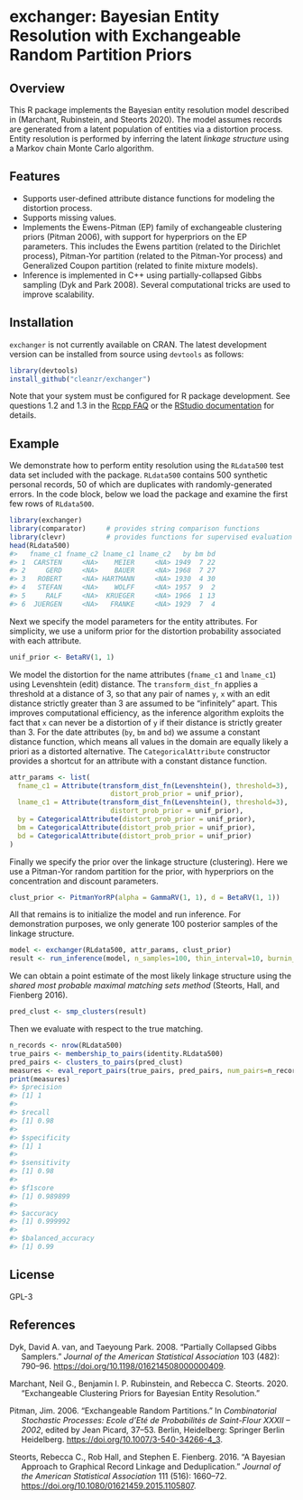 <!-- README.md is generated from README.Rmd. Please edit that file -->

# exchanger: Bayesian Entity Resolution with Exchangeable Random Partition Priors

## Overview

This R package implements the Bayesian entity resolution model described
in (Marchant, Rubinstein, and Steorts 2020). The model assumes records
are generated from a latent population of entities via a distortion
process. Entity resolution is performed by inferring the latent *linkage
structure* using a Markov chain Monte Carlo algorithm.

## Features

  - Supports user-defined attribute distance functions for modeling the
    distortion process.
  - Supports missing values.
  - Implements the Ewens-Pitman (EP) family of exchangeable clustering
    priors (Pitman 2006), with support for hyperpriors on the EP
    parameters. This includes the Ewens partition (related to the
    Dirichlet process), Pitman-Yor partition (related to the Pitman-Yor
    process) and Generalized Coupon partition (related to finite mixture
    models).
  - Inference is implemented in C++ using partially-collapsed Gibbs
    sampling (Dyk and Park 2008). Several computational tricks are used
    to improve scalability.

## Installation

`exchanger` is not currently available on CRAN. The latest development
version can be installed from source using `devtools` as follows:

``` r
library(devtools)
install_github("cleanzr/exchanger")
```

Note that your system must be configured for R package development. See
questions 1.2 and 1.3 in the [Rcpp
FAQ](https://cran.r-project.org/package=Rcpp/vignettes/Rcpp-FAQ.pdf) or
the [RStudio
documentation](https://www.rstudio.com/ide/docs/packages/prerequisites)
for details.

## Example

We demonstrate how to perform entity resolution using the `RLdata500`
test data set included with the package. `RLdata500` contains 500
synthetic personal records, 50 of which are duplicates with
randomly-generated errors. In the code block, below we load the package
and examine the first few rows of `RLdata500`.

``` r
library(exchanger)
library(comparator)     # provides string comparison functions
library(clevr)          # provides functions for supervised evaluation
head(RLdata500)
#>   fname_c1 fname_c2 lname_c1 lname_c2   by bm bd
#> 1  CARSTEN     <NA>    MEIER     <NA> 1949  7 22
#> 2     GERD     <NA>    BAUER     <NA> 1968  7 27
#> 3   ROBERT     <NA> HARTMANN     <NA> 1930  4 30
#> 4   STEFAN     <NA>    WOLFF     <NA> 1957  9  2
#> 5     RALF     <NA>  KRUEGER     <NA> 1966  1 13
#> 6  JUERGEN     <NA>   FRANKE     <NA> 1929  7  4
```

Next we specify the model parameters for the entity attributes. For
simplicity, we use a uniform prior for the distortion probability
associated with each attribute.

``` r
unif_prior <- BetaRV(1, 1)
```

We model the distortion for the name attributes (`fname_c1` and
`lname_c1`) using Levenshtein (edit) distance. The `transform_dist_fn`
applies a threshold at a distance of 3, so that any pair of names `y`,
`x` with an edit distance strictly greater than 3 are assumed to be
“infinitely” apart. This improves computational efficiency, as the
inference algorithm exploits the fact that `x` can never be a distortion
of `y` if their distance is strictly greater than 3. For the date
attributes (`by`, `bm` and `bd`) we assume a constant distance function,
which means all values in the domain are equally likely a priori as a
distorted alternative. The `CategoricalAttribute` constructor provides a
shortcut for an attribute with a constant distance function.

``` r
attr_params <- list(
  fname_c1 = Attribute(transform_dist_fn(Levenshtein(), threshold=3), 
                         distort_prob_prior = unif_prior),
  lname_c1 = Attribute(transform_dist_fn(Levenshtein(), threshold=3), 
                         distort_prob_prior = unif_prior),
  by = CategoricalAttribute(distort_prob_prior = unif_prior),
  bm = CategoricalAttribute(distort_prob_prior = unif_prior),
  bd = CategoricalAttribute(distort_prob_prior = unif_prior)
)
```

Finally we specify the prior over the linkage structure (clustering).
Here we use a Pitman-Yor random partition for the prior, with
hyperpriors on the concentration and discount parameters.

``` r
clust_prior <- PitmanYorRP(alpha = GammaRV(1, 1), d = BetaRV(1, 1))
```

All that remains is to initialize the model and run inference. For
demonstration purposes, we only generate 100 posterior samples of the
linkage structure.

``` r
model <- exchanger(RLdata500, attr_params, clust_prior)
result <- run_inference(model, n_samples=100, thin_interval=10, burnin_interval=1000)
```

We can obtain a point estimate of the most likely linkage structure
using the *shared most probable maximal matching sets method* (Steorts,
Hall, and Fienberg 2016).

``` r
pred_clust <- smp_clusters(result)
```

Then we evaluate with respect to the true matching.

``` r
n_records <- nrow(RLdata500)
true_pairs <- membership_to_pairs(identity.RLdata500)
pred_pairs <- clusters_to_pairs(pred_clust)
measures <- eval_report_pairs(true_pairs, pred_pairs, num_pairs=n_records*(n_records-1)/2)
print(measures)
#> $precision
#> [1] 1
#> 
#> $recall
#> [1] 0.98
#> 
#> $specificity
#> [1] 1
#> 
#> $sensitivity
#> [1] 0.98
#> 
#> $f1score
#> [1] 0.989899
#> 
#> $accuracy
#> [1] 0.999992
#> 
#> $balanced_accuracy
#> [1] 0.99
```

## License

GPL-3

## References

<div id="refs" class="references hanging-indent">

<div id="ref-dyk_partially_2008">

Dyk, David A. van, and Taeyoung Park. 2008. “Partially Collapsed Gibbs
Samplers.” *Journal of the American Statistical Association* 103 (482):
790–96. <https://doi.org/10.1198/016214508000000409>.

</div>

<div id="ref-marchant_exchangeable_2020">

Marchant, Neil G., Benjamin I. P. Rubinstein, and Rebecca C. Steorts.
2020. “Exchangeable Clustering Priors for Bayesian Entity Resolution.”

</div>

<div id="ref-pitman_exchangeable_2006">

Pitman, Jim. 2006. “Exchangeable Random Partitions.” In *Combinatorial
Stochastic Processes: Ecole d’Eté de Probabilités de Saint-Flour XXXII –
2002*, edited by Jean Picard, 37–53. Berlin, Heidelberg: Springer Berlin
Heidelberg. <https://doi.org/10.1007/3-540-34266-4_3>.

</div>

<div id="ref-steorts2016">

Steorts, Rebecca C., Rob Hall, and Stephen E. Fienberg. 2016. “A
Bayesian Approach to Graphical Record Linkage and Deduplication.”
*Journal of the American Statistical Association* 111 (516): 1660–72.
<https://doi.org/10.1080/01621459.2015.1105807>.

</div>

</div>
